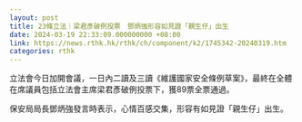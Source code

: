 ```yaml
---
layout: post
title: 23條立法｜梁君彥破例投票　鄧炳強形容如見證「親生仔」出生
date: 2024-03-19 22:33:09.000000000 +08:00
link: https://news.rthk.hk/rthk/ch/component/k2/1745342-20240319.htm
categories: rthk
---
```


立法會今日加開會議，一日內二讀及三讀《維護國家安全條例草案》，最終在全體在席議員包括立法會主席梁君彥破例投票下，獲89票全票通過。

保安局局長鄧炳強發言時表示，心情百感交集，形容有如見證「親生仔」出生。
